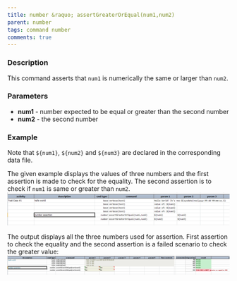 ```yaml
---
title: number &raquo; assertGreaterOrEqual(num1,num2)
parent: number
tags: command number
comments: true
---
```



### Description
This command asserts that `num1` is numerically the same or larger than `num2`.


### Parameters
- **num1** \- number expected to be equal or greater than the second number
- **num2** \- the second number


### Example
Note that `${num1}`, `${num2}` and `${num3}` are declared in the corresponding data file.

The given example displays the values of three numbers and the first assertion is made to check for the equality. 
The second assertion is to check if `num1` is same or greater than `num2`.<br/>
![](image/assertGreaterOrEqual_01.png)

The output displays all the three numbers used for assertion. First assertion to check the equality and the second 
assertion is a failed scenario to check the greater value:<br/>
![](image/assertGreaterOrEqual_02.png)

